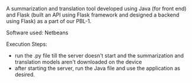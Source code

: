 A summarization and translation tool developed using Java (for front end) and Flask (built an API using Flask framework and designed a backend using Flask) as a part of our PBL-1. 

Software used: Netbeans

Execution Steps: 
- run the .py file till the server doesn't start and the summarization and translation models aren't downloaded on the device
- after starting the server, run the Java file and use the application as desired.